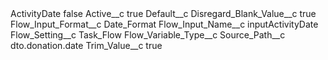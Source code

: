 <?xml version="1.0" encoding="UTF-8"?>
<CustomMetadata xmlns="http://soap.sforce.com/2006/04/metadata" xmlns:xsi="http://www.w3.org/2001/XMLSchema-instance" xmlns:xsd="http://www.w3.org/2001/XMLSchema">
    <label>ActivityDate</label>
    <protected>false</protected>
    <values>
        <field>Active__c</field>
        <value xsi:type="xsd:boolean">true</value>
    </values>
    <values>
        <field>Default__c</field>
        <value xsi:nil="true"/>
    </values>
    <values>
        <field>Disregard_Blank_Value__c</field>
        <value xsi:type="xsd:boolean">true</value>
    </values>
    <values>
        <field>Flow_Input_Format__c</field>
        <value xsi:type="xsd:string">Date_Format</value>
    </values>
    <values>
        <field>Flow_Input_Name__c</field>
        <value xsi:type="xsd:string">inputActivityDate</value>
    </values>
    <values>
        <field>Flow_Setting__c</field>
        <value xsi:type="xsd:string">Task_Flow</value>
    </values>
    <values>
        <field>Flow_Variable_Type__c</field>
        <value xsi:nil="true"/>
    </values>
    <values>
        <field>Source_Path__c</field>
        <value xsi:type="xsd:string">dto.donation.date</value>
    </values>
    <values>
        <field>Trim_Value__c</field>
        <value xsi:type="xsd:boolean">true</value>
    </values>
</CustomMetadata>
